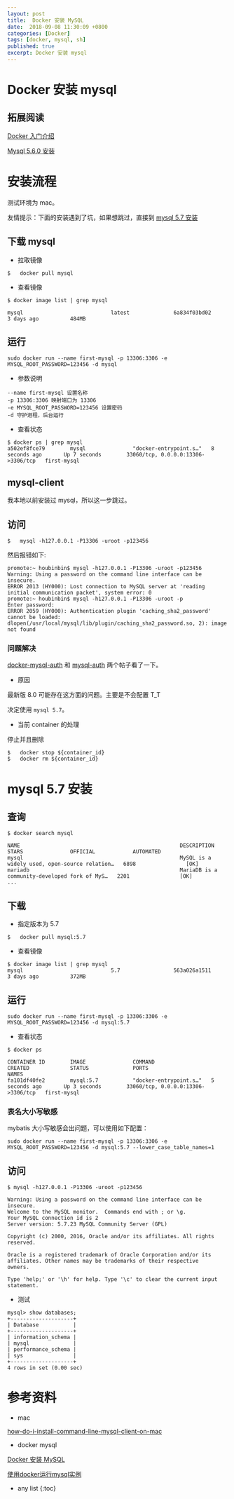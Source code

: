 ```yaml
---
layout: post
title:  Docker 安装 MySQL
date:  2018-09-08 11:30:09 +0800
categories: [Docker]
tags: [docker, mysql, sh]
published: true
excerpt: Docker 安装 mysql
---
```


# Docker 安装 mysql

## 拓展阅读

[Docker 入门介绍](https://houbb.github.io/2018/09/05/container-docker-hello)

[Mysql 5.6.0 安装](https://houbb.github.io/2018/01/25/mysql-5.6-install)


# 安装流程

测试环境为 mac。

友情提示：下面的安装遇到了坑，如果想跳过，直接到 [mysql 5.7 安装](#mysql-57-安装)

## 下载 mysql 

- 拉取镜像

```
$   docker pull mysql
```

- 查看镜像

```
$ docker image list | grep mysql

mysql                            latest              6a834f03bd02        3 days ago          484MB
```

## 运行

```
sudo docker run --name first-mysql -p 13306:3306 -e MYSQL_ROOT_PASSWORD=123456 -d mysql
```

- 参数说明

```
--name first-mysql 设置名称
-p 13306:3306 映射端口为 13306
-e MYSQL_ROOT_PASSWORD=123456 设置密码
-d 守护进程，后台运行
```

- 查看状态

```
$ docker ps | grep mysql
a502ef8fce79        mysql               "docker-entrypoint.s…"   8 seconds ago       Up 7 seconds        33060/tcp, 0.0.0.0:13306->3306/tcp   first-mysql
```

## mysql-client

我本地以前安装过 mysql，所以这一步跳过。

## 访问

```
$   mysql -h127.0.0.1 -P13306 -uroot -p123456
```

然后报错如下:

```
promote:~ houbinbin$ mysql -h127.0.0.1 -P13306 -uroot -p123456
Warning: Using a password on the command line interface can be insecure.
ERROR 2013 (HY000): Lost connection to MySQL server at 'reading initial communication packet', system error: 0
promote:~ houbinbin$ mysql -h127.0.0.1 -P13306 -uroot -p
Enter password: 
ERROR 2059 (HY000): Authentication plugin 'caching_sha2_password' cannot be loaded: dlopen(/usr/local/mysql/lib/plugin/caching_sha2_password.so, 2): image not found
```

### 问题解决

[docker-mysql-auth](https://github.com/docker-library/mysql/issues/419) 和 [mysql-auth](https://stackoverflow.com/questions/49194719/authentication-plugin-caching-sha2-password-cannot-be-loaded) 两个帖子看了一下。

- 原因

最新版 8.0 可能存在这方面的问题。主要是不会配置 T_T

决定使用 `mysql 5.7`。

- 当前 container 的处理

停止并且删除

```
$   docker stop ${container_id}
$   docker rm ${container_id}
```

# mysql 5.7 安装

## 查询

```
$ docker search mysql

NAME                                                   DESCRIPTION                                     STARS               OFFICIAL            AUTOMATED
mysql                                                  MySQL is a widely used, open-source relation…   6898                [OK]                
mariadb                                                MariaDB is a community-developed fork of MyS…   2201                [OK]                
...
```

## 下载 

- 指定版本为 5.7

```
$   docker pull mysql:5.7
```

- 查看镜像

```
$ docker image list | grep mysql
mysql                            5.7                 563a026a1511        3 days ago          372MB
```

## 运行

```
sudo docker run --name first-mysql -p 13306:3306 -e MYSQL_ROOT_PASSWORD=123456 -d mysql:5.7
```

- 查看状态

```
$ docker ps

CONTAINER ID        IMAGE               COMMAND                  CREATED             STATUS              PORTS                                NAMES
fa101df40fe2        mysql:5.7           "docker-entrypoint.s…"   5 seconds ago       Up 3 seconds        33060/tcp, 0.0.0.0:13306->3306/tcp   first-mysql
```

### 表名大小写敏感

mybatis 大小写敏感会出问题，可以使用如下配置：

```
sudo docker run --name first-mysql -p 13306:3306 -e MYSQL_ROOT_PASSWORD=123456 -d mysql:5.7 --lower_case_table_names=1
```

## 访问

```
$ mysql -h127.0.0.1 -P13306 -uroot -p123456

Warning: Using a password on the command line interface can be insecure.
Welcome to the MySQL monitor.  Commands end with ; or \g.
Your MySQL connection id is 2
Server version: 5.7.23 MySQL Community Server (GPL)

Copyright (c) 2000, 2016, Oracle and/or its affiliates. All rights reserved.

Oracle is a registered trademark of Oracle Corporation and/or its
affiliates. Other names may be trademarks of their respective
owners.

Type 'help;' or '\h' for help. Type '\c' to clear the current input statement.
```

- 测试

```
mysql> show databases;
+--------------------+
| Database           |
+--------------------+
| information_schema |
| mysql              |
| performance_schema |
| sys                |
+--------------------+
4 rows in set (0.00 sec)
```

# 参考资料

- mac

[how-do-i-install-command-line-mysql-client-on-mac](https://stackoverflow.com/questions/30990488/how-do-i-install-command-line-mysql-client-on-mac)


- docker mysql

[Docker 安装 MySQL](http://www.runoob.com/docker/docker-install-mysql.html)

[使用docker运行mysql实例](https://www.jianshu.com/p/c24e3e5f5b58)

* any list
{:toc}